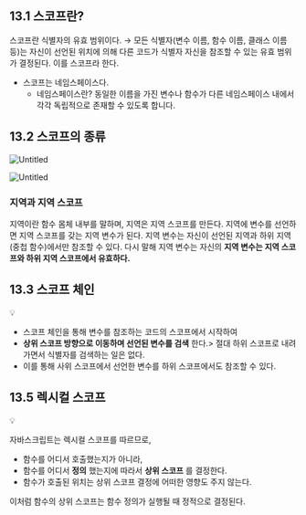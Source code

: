 ## 13.1 스코프란?

스코프란 식별자의 유효 범위이다. → 모든 식별자(변수 이름, 함수 이름, 클래스 이름 등)는 자신이 선언된 위치에 의해 다른 코드가 식별자 자신을 참조할 수 있는 유효 범위가 결정된다. 이를 스코프라 한다.

- 스코프는 네임스페이스다.
  - 네임스페이스란? 동일한 이름을 가진 변수나 함수가 다른 네임스페이스 내에서 각각 독립적으로 존재할 수 있도록 합니다.

## 13.2 스코프의 종류

![Untitled](https://prod-files-secure.s3.us-west-2.amazonaws.com/bf1ec4e6-0fed-4f24-ad18-6abe8bd7fe6d/30e47a91-f5fd-4c6e-8db5-0c01d0f0cf52/Untitled.png)

![Untitled](https://prod-files-secure.s3.us-west-2.amazonaws.com/bf1ec4e6-0fed-4f24-ad18-6abe8bd7fe6d/a27654be-f4a4-4756-8acc-a8ecd21c56a3/Untitled.png)

### 지역과 지역 스코프

지역이란 함수 몸체 내부를 말하며, 지역은 지역 스코프를 만든다. 지역에 변수를 선언하면 지역 스코프를 갖는 지역 변수가 된다. 지역 변수는 자신이 선언된 지역과 하위 지역(중첩 함수)에서만 참조할 수 있다. 다시 말해 지역 변수는 자신의 **지역 변수는 지역 스코프와 하위 지역 스코프에서 유효하다.**

## 13.3 스코프 체인

<aside>
💡

- 스코프 체인을 통해 변수를 참조하는 코드의 스코프에서 시작하여
- **상위 스코프 방향으로 이동하며 선언된 변수를 검색** 한다.> 절대 하위 스코프로 내려가면서 식별자를 검색하는 일은 없다.
- 이를 통해 사위 스코프에서 선언한 변수를 하위 스코프에서도 참조할 수 있다.
</aside>

## 13.5 렉시컬 스코프

<aside>
💡

자바스크립트는 렉시컬 스코프를 따르므로,

- 함수를 어디서 호출했는지가 아니라,
- 함수를 어디서 **정의** 했는지에 따라서 **상위 스코프** 를 결정한다.
- 함수가 호출된 위치는 상위 스코프 결정에 어떠한 영향도 주지 않는다.

이처럼 함수의 상위 스코프는 함수 정의가 실행될 때 정적으로 결정된다.

</aside>
